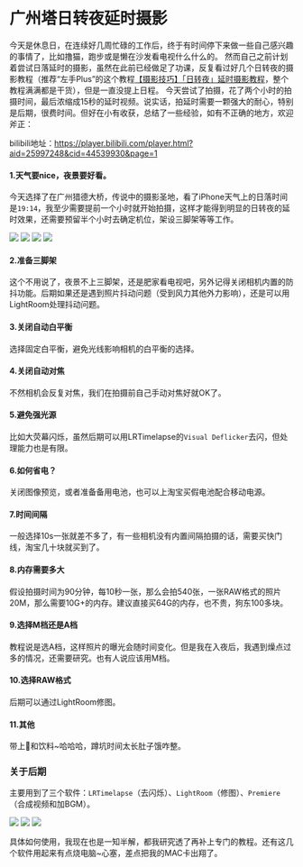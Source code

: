 # 广州塔日转夜延时摄影

今天是休息日，在连续好几周忙碌的工作后，终于有时间停下来做一些自己感兴趣的事情了，比如撸猫，跑步或是懒在沙发看电视什么什么的。
然而自己之前计划着尝试日落延时的摄影，虽然在此前已经做足了功课，反复看过好几个日转夜的摄影教程（推荐“左手Plus”的这个教程[【摄影技巧】「日转夜」延时摄影教程](https://www.bilibili.com/video/av7141283)，整个教程满满都是干货），但是一直没提上日程。
今天尝试了拍摄，花了两个小时的拍摄时间，最后浓缩成15秒的延时视频。说实话，拍延时需要一颗强大的耐心，特别是后期，很费时间。但好在小有收获，总结了一些经验，如有不正确的地方，欢迎斧正：

bilibili地址：https://player.bilibili.com/player.html?aid=25997248&cid=44539930&page=1

#### 1.天气要nice，夜景要好看。

今天选择了在广州猎德大桥，传说中的摄影圣地，看了iPhone天气上的日落时间是`19:14`，我至少需要提前一个小时就开始拍摄，这样才能得到明显的日转夜的延时效果，还需要预留半个小时去确定机位，架设三脚架等等工作。

![](./img/yanshi_1.jpg)
![](./img/yanshi_2.jpeg)
![](./img/yanshi_3.jpeg)
![](./img/yanshi_7.jpeg)

#### 2.准备三脚架

这个不用说了，夜景不上三脚架，还是肥家看电视吧，另外记得关闭相机内置的防抖功能。后期如果还是遇到照片抖动问题（受到风力其他外力影响），还是可以用LightRoom处理抖动问题。

#### 3.关闭自动白平衡

选择固定白平衡，避免光线影响相机的白平衡的选择。

#### 4.关闭自动对焦

不然相机会反复对焦，我们在拍摄前自己手动对焦好就OK了。

#### 5.避免强光源

比如大荧幕闪烁，虽然后期可以用LRTimelapse的`Visual Deflicker`去闪，但处理能力也是有限。

#### 6.如何省电？

关闭图像预览，或者准备备用电池，也可以上淘宝买假电池配合移动电源。

#### 7.时间间隔

一般选择10s一张就差不多了，有一些相机没有内置间隔拍摄的话，需要买快门线，淘宝几十块就买到了。

#### 8.内存需要多大

假设拍摄时间为90分钟，每10秒一张，那么会拍540张，一张RAW格式的照片20M，那么需要10G+的内存。建议直接买64G的内存，也不贵，狗东100多块。

#### 9.选择M档还是A档

教程说是选A档，这样照片的曝光会随时间变化。但是我在入夜后，我遇到燥点过多的情况，还需要研究。也有人说应该用M档。

#### 10.选择RAW格式

后期可以通过LightRoom修图。

#### 11.其他

带上🍞和饮料~哈哈哈，蹲坑时间太长肚子饿咋整。


### 关于后期

主要用到了三个软件：`LRTimelapse`（去闪烁）、`LightRoom`（修图）、`Premiere`（合成视频和加BGM）。

![](./img/yanshi_4.jpg)
![](./img/yanshi_5.jpeg)
![](./img/yanshi_6.gif)


具体如何使用，我现在也是一知半解，都我研究透了再补上专门的教程。还有这几个软件用起来有点烧电脑~心塞，差点把我的MAC卡出翔了。